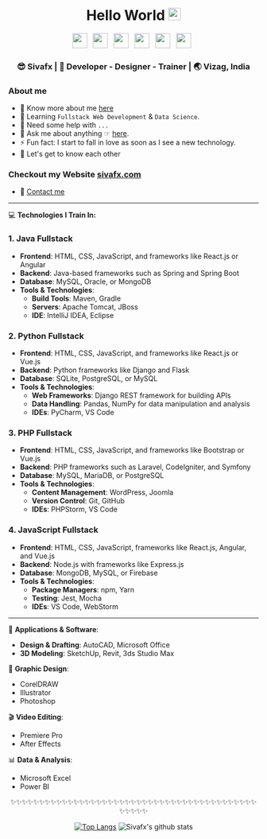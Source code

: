 <div align="center">
  <h1> Hello World <img src="https://media.giphy.com/media/hvRJCLFzcasrR4ia7z/giphy.gif" width="25px"></h1>
</div>

<p align='center'> 
<a href="https://www.linkedin.com/in/sivfx/"><img height="30" src="https://raw.githubusercontent.com/trinwin/trinwin/master/icons/linkedin.png?raw=true"></a>&nbsp;&nbsp;
<a href="https://medium.com/@sivafx"><img height="30" src="https://raw.githubusercontent.com/trinwin/trinwin/master/icons/medium.png?raw=true"></a>&nbsp;&nbsp;
<a href="https://twitter.com/sivafx"><img height="30" src="https://raw.githubusercontent.com/trinwin/trinwin/master/icons/twitter.png?raw=true"></a>&nbsp;&nbsp;
<a href="https://dev.to/sivafx"><img height="30" src="https://raw.githubusercontent.com/trinwin/trinwin/master/icons/devto.png?raw=true"></a>&nbsp;&nbsp;
<a href="https://instagram.com/sivafx"><img height="30" src="https://raw.githubusercontent.com/trinwin/trinwin/master/icons/instagram.png?raw=true"></a>&nbsp;&nbsp;
<a href="https://unsplash.com/@sivafx"><img height="30" src="https://raw.githubusercontent.com/trinwin/trinwin/master/icons/unsplash.png?raw=true"></a>&nbsp;&nbsp;

<div align="center">
  <h3> 😎 Sivafx | 🕺 Developer - Designer - Trainer | 🌏 Vizag, India </h3> 
</div>

### About me 

- 👀 Know more about me [here](https://www.sivafx.com/) 
- 🌱 Learning `Fullstack Web Development` & `Data Science`. 
- 🤔 Need some help with `...`
- 💬 Ask me about anything ☞ [here](https://www.sivafx.com).
- ⚡ Fun fact: I start to fall in love as soon as I see a new technology.
- 💭 Let's get to know each other 

### Checkout my Website [sivafx.com](https://sivafx.com) 

- 🔨 <a href="https://sivafx.com">Contact me</a>

---

💻 **Technologies I Train In:**

### 1. **Java Fullstack**
- **Frontend**: HTML, CSS, JavaScript, and frameworks like React.js or Angular
- **Backend**: Java-based frameworks such as Spring and Spring Boot
- **Database**: MySQL, Oracle, or MongoDB
- **Tools & Technologies**: 
  - **Build Tools**: Maven, Gradle
  - **Servers**: Apache Tomcat, JBoss
  - **IDE**: IntelliJ IDEA, Eclipse

### 2. **Python Fullstack**
- **Frontend**: HTML, CSS, JavaScript, and frameworks like React.js or Vue.js
- **Backend**: Python frameworks like Django and Flask
- **Database**: SQLite, PostgreSQL, or MySQL
- **Tools & Technologies**:
  - **Web Frameworks**: Django REST framework for building APIs
  - **Data Handling**: Pandas, NumPy for data manipulation and analysis
  - **IDEs**: PyCharm, VS Code

### 3. **PHP Fullstack**
- **Frontend**: HTML, CSS, JavaScript, and frameworks like Bootstrap or Vue.js
- **Backend**: PHP frameworks such as Laravel, CodeIgniter, and Symfony
- **Database**: MySQL, MariaDB, or PostgreSQL
- **Tools & Technologies**:
  - **Content Management**: WordPress, Joomla
  - **Version Control**: Git, GitHub
  - **IDEs**: PHPStorm, VS Code

### 4. **JavaScript Fullstack**
- **Frontend**: HTML, CSS, JavaScript, frameworks like React.js, Angular, and Vue.js
- **Backend**: Node.js with frameworks like Express.js
- **Database**: MongoDB, MySQL, or Firebase
- **Tools & Technologies**:
  - **Package Managers**: npm, Yarn
  - **Testing**: Jest, Mocha
  - **IDEs**: VS Code, WebStorm

---

📐 **Applications & Software**:
- **Design & Drafting**: AutoCAD, Microsoft Office
- **3D Modeling**: SketchUp, Revit, 3ds Studio Max

🎨 **Graphic Design**:
- CorelDRAW
- Illustrator
- Photoshop

🎬 **Video Editing**:
- Premiere Pro
- After Effects

📊 **Data & Analysis**:
- Microsoft Excel
- Power BI

<div align="center">
✨✨✨✨✨✨✨✨✨✨✨✨✨✨✨✨✨✨✨✨✨✨✨✨✨✨✨✨✨✨✨✨✨✨✨✨✨✨✨✨✨✨✨✨✨✨✨✨

[![Top Langs](https://github-readme-stats.vercel.app/api/top-langs/?username=sivafx&layout=compact)](https://github.com/anuraghazra/github-readme-stats)
![Sivafx's github stats](https://github-readme-stats.vercel.app/api/?username=sivafx&show_icons=true&title_color=1F75C8&icon_color=2AA410&text_color=043667&bg_color=ffffff)
</div>
<!--
**sivafx/sivafx** is a ✨ _special_ ✨ repository because its `README.md` (this file) appears on your GitHub profile.
-->

